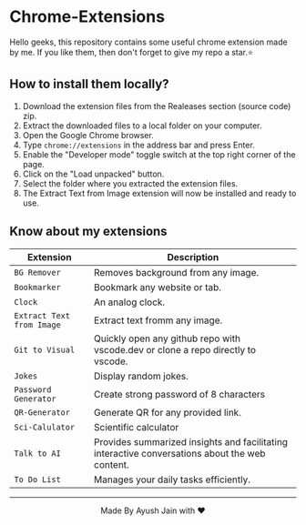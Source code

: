 # Chrome-Extensions
Hello geeks, this repository contains some useful chrome extension made by me.
If you like them, then don't forget to give my repo a star.⭐

## How to install them locally?
1. Download the extension files from the Realeases section (source code) zip.
2. Extract the downloaded files to a local folder on your computer.
3. Open the Google Chrome browser.
4. Type `chrome://extensions` in the address bar and press Enter.
5. Enable the "Developer mode" toggle switch at the top right corner of the page.
6. Click on the "Load unpacked" button.
7. Select the folder where you extracted the extension files.
8. The Extract Text from Image extension will now be installed and ready to use.

## Know about my extensions 
| Extension  | Description |
| --- | --- |
| `BG Remover` | Removes background from any  image. |
| `Bookmarker` | Bookmark any website or tab. |
| `Clock` | An analog clock. |
| `Extract Text from Image` | Extract text fromm any image. |
| `Git to Visual` | Quickly open any github repo with vscode.dev or clone a repo directly to vscode.|
| `Jokes` | Display random jokes. |
| `Password Generator` | Create strong password of 8 characters |
| `QR-Generator` | Generate QR for any provided link. |
| `Sci-Calulator` | Scientific calculator |
| `Talk to AI` | Provides summarized insights and facilitating interactive conversations about the web content. |
| `To Do List` | Manages your daily tasks efficiently. |


<hr>
<p align="center">
  Made By Ayush Jain with ❤️
  </p>
  
